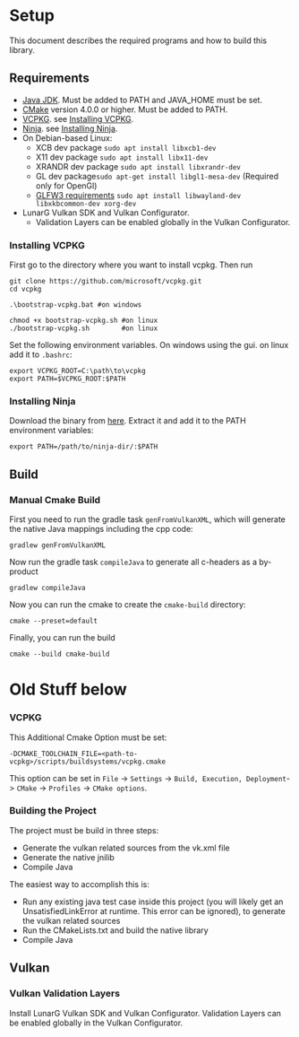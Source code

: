 # Setup
This document describes the required programs and how to build this library.

## Requirements
 - [Java JDK](https://openjdk.org/install/). Must be added to PATH and JAVA_HOME must be set.
 - [CMake](https://cmake.org/download/) version 4.0.0 or higher. Must be added to PATH.
 - [VCPKG](https://github.com/microsoft/vcpkg). see [Installing VCPKG](#installing-vcpkg).
 - [Ninja](https://ninja-build.org/). see [Installing Ninja](#installing-ninja).
 - On Debian-based Linux:
   - XCB dev package `sudo apt install libxcb1-dev`
   - X11 dev package `sudo apt install libx11-dev`
   - XRANDR dev package `sudo apt install libxrandr-dev`
   - GL dev package`sudo apt-get install libgl1-mesa-dev` (Required only for OpenGl)
   - [GLFW3 requirements](https://www.glfw.org/docs/latest/compile_guide.html#compile_deps_wayland) `sudo apt install libwayland-dev libxkbcommon-dev xorg-dev`
 - LunarG Vulkan SDK and Vulkan Configurator.
   - Validation Layers can be enabled globally in the Vulkan Configurator.

### Installing VCPKG
First go to the directory where you want to install vcpkg. Then run
```shell
git clone https://github.com/microsoft/vcpkg.git
cd vcpkg

.\bootstrap-vcpkg.bat #on windows

chmod +x bootstrap-vcpkg.sh #on linux
./bootstrap-vcpkg.sh        #on linux
```
Set the following environment variables. On windows using the gui. on linux add it to `.bashrc`:
```shell
export VCPKG_ROOT=C:\path\to\vcpkg
export PATH=$VCPKG_ROOT:$PATH
```

### Installing Ninja
Download the binary from [here](https://github.com/ninja-build/ninja/releases). Extract it and
add it to the PATH environment variables:
```shell
export PATH=/path/to/ninja-dir/:$PATH
```

## Build

### Manual Cmake Build
First you need to run the gradle task `genFromVulkanXML`, which will generate
the native Java mappings including the cpp code:
```shell
gradlew genFromVulkanXML
```
Now run the gradle task `compileJava` to generate all c-headers as a by-product
```shell
gradlew compileJava
```
Now you can run the cmake to create the `cmake-build` directory:
```shell
cmake --preset=default
```
Finally, you can run the build
```shell
cmake --build cmake-build
```





# Old Stuff below

### VCPKG
This Additional Cmake Option must be set:
```
-DCMAKE_TOOLCHAIN_FILE=<path-to-vcpkg>/scripts/buildsystems/vcpkg.cmake
```
This option can be set in
`File` -> `Settings` -> `Build, Execution, Deployment`-> `CMake` -> `Profiles` -> `CMake options`.

### Building the Project
The project must be build in three steps:
- Generate the vulkan related sources from the vk.xml file
- Generate the native jnilib
- Compile Java

The easiest way to accomplish this is:
- Run any existing java test case inside this project (you will likely get an UnsatisfiedLinkError at runtime. 
  This error can be ignored), to generate the vulkan related sources
- Run the CMakeLists.txt and build the native library
- Compile Java
  

## Vulkan

### Vulkan Validation Layers
Install LunarG Vulkan SDK and Vulkan Configurator.
Validation Layers can be enabled globally in the Vulkan Configurator.